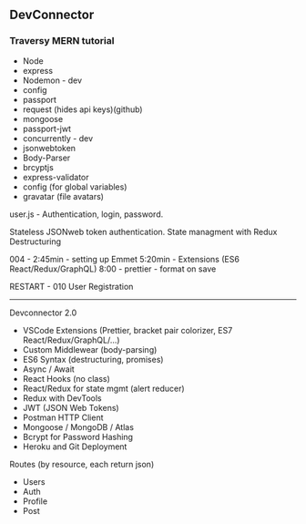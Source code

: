 ## DevConnector

### Traversy MERN tutorial

- Node
- express
- Nodemon - dev
- config
- passport
- request (hides api keys)(github)
- mongoose
- passport-jwt
- concurrently - dev
- jsonwebtoken
- Body-Parser
- brcyptjs
- express-validator
- config (for global variables)
- gravatar (file avatars)

user.js - Authentication, login, password.

Stateless JSONweb token authentication.
State managment with Redux
Destructuring

004 -
2:45min - setting up Emmet
5:20min - Extensions (ES6 React/Redux/GraphQL)
8:00 - prettier - format on save

RESTART - 010 User Registration

---

Devconnector 2.0

- VSCode Extensions (Prettier, bracket pair colorizer, ES7 React/Redux/GraphQL/...)
- Custom Middlewear (body-parsing)
- ES6 Syntax (destructuring, promises)
- Async / Await
- React Hooks (no class)
- React/Redux for state mgmt (alert reducer)
- Redux with DevTools
- JWT (JSON Web Tokens)
- Postman HTTP Client
- Mongoose / MongoDB / Atlas
- Bcrypt for Password Hashing
- Heroku and Git Deployment

Routes (by resource, each return json)

- Users
- Auth
- Profile
- Post
